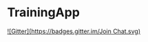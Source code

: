 # TrainingApp
[![Gitter](https://badges.gitter.im/Join Chat.svg)](https://gitter.im/daichi1021/TrainingApp?utm_source=badge&utm_medium=badge&utm_campaign=pr-badge&utm_content=badge)